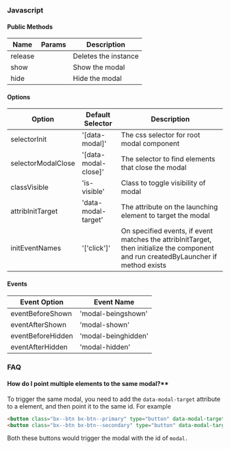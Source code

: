 ### Javascript

#### Public Methods

| Name              | Params           | Description          |
|-------------------|------------------|----------------------|
| release           |                  | Deletes the instance |
| show              |                  | Show the modal       |
| hide              |                  | Hide the modal       |

#### Options

| Option             | Default Selector     | Description                                                                                                                           |
|--------------------|----------------------|---------------------------------------------------------------------------------------------------------------------------------------|
| selectorInit       | '[data-modal]'       | The css selector for root modal component                                                                                             |
| selectorModalClose | '[data-modal-close]' | The selector to find elements that close the modal                                                                                    |
| classVisible       | 'is-visible'         | Class to toggle visibility of modal                                                                                                   |
| attribInitTarget   | 'data-modal-target'  | The attribute on the launching element to target the modal                                                                            |
| initEventNames     | '['click']'          | On specified events, if event matches the attribInitTarget, then initialize the component and run createdByLauncher if method exists  |

#### Events

| Event Option      | Event Name          |
|-------------------|---------------------|
| eventBeforeShown  | 'modal-beingshown'  |
| eventAfterShown   | 'modal-shown'       |
| eventBeforeHidden | 'modal-beinghidden' |
| eventAfterHidden  | 'modal-hidden'      |

### FAQ

#### How do I point multiple elements to the same modal?**
To trigger the same modal, you need to add the `data-modal-target` attribute to a element, and then point it to the same id. For example

```html
<button class="bx--btn bx-btn--primary" type="button" data-modal-target="#modal">A button</button>
<button class="bx--btn bx-btn--secondary" type="button" data-modal-target="#modal">Another button</button>
```

Both these buttons would trigger the modal with the id of `modal.`